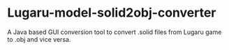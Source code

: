 # Lugaru-model-solid2obj-converter
A Java based GUI conversion tool to convert .solid files from Lugaru game to .obj and vice versa.
